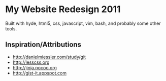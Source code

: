 # My Website Redesign 2011

Built with hyde, html5, css, javascript, vim, bash, and probably some other tools.

## Inspiration/Attributions
- <http://danielmiessler.com/study/git>  
- <http://lesscss.org>  
- <http://jinja.pocoo.org>  
- <http://gist-it.appspot.com>
